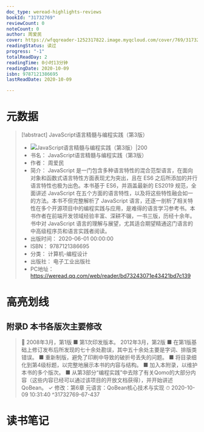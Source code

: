 ```yaml
---
doc_type: weread-highlights-reviews
bookId: "31732769"
reviewCount: 0
noteCount: 0
author: 周爱民
cover: https://wfqqreader-1252317822.image.myqcloud.com/cover/769/31732769/t7_31732769.jpg
readingStatus: 读过
progress: "-1"
totalReadDay: 2
readingTime: 0小时13分钟
readingDate: 2020-10-09
isbn: 9787121386695
lastReadDate: 2020-10-09

---
```

# 元数据
> [!abstract] JavaScript语言精髓与编程实践（第3版）
> - ![ JavaScript语言精髓与编程实践（第3版）|200](https://wfqqreader-1252317822.image.myqcloud.com/cover/769/31732769/t7_31732769.jpg)
> - 书名： JavaScript语言精髓与编程实践（第3版）
> - 作者： 周爱民
> - 简介： JavaScript 是一门包含多种语言特性的混合范型语言，在面向对象和函数式语言特性方面表现尤为突出，且在 ES6 之后所添加的并行语言特性也极为出色。本书基于 ES6，并涵盖最新的 ES2019 规范，全面讲述 JavaScript 在五个方面的语言特性，以及将这些特性融会如一的方法。本书不但完整解析了 JavaScript 语言，还逐一剖析了相关特性在多个开源项目中的编程实践与应用，是难得的语言学习参考书。本书作者在前端开发领域经验丰富、深耕不辍，一书三版，历经十余年。书中对 JavaScript 语言的理解与展望，尤其适合期望精通这门语言的中高级程序员和语言实践者阅读。
> - 出版时间： 2020-06-01 00:00:00
> - ISBN： 9787121386695
> - 分类： 计算机-编程设计
> - 出版社： 电子工业出版社
> - PC地址：https://weread.qq.com/web/reader/bd73243071e43421bd7c139

# 高亮划线

## 附录D 本书各版次主要修改

> 📌 2008年3月，第1版
   ■ 第1次印发版本。
   2012年3月，第2版
   ■ 在第1版基础上修订发布后所发现的七十余处勘误，其中五十余处主要是字词、排版类错误。
   ■ 重新制版，避免了印刷中导致的破折号丢失的问题。
   ■ 将目录细化到第4级标题，以完整地展示本书的内容与结构。
   ■ 加入本附录，以维护本书的多个版次。
   ■ 从第3部分“编程实践”中去除了有关Qomo的大部分内容（这些内容已经可以通过该项目的开放文档获得），并开始讲述QoBean。
   ✓ 修改：第6章 元语言：QoBean核心技术与实现 
> ⏱ 2020-10-09 10:31:40 ^31732769-67-437

# 读书笔记

